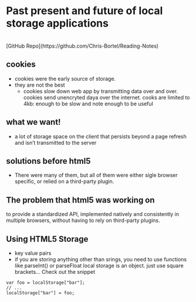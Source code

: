 # Past present and future of local storage applications
<br>
[GitHub Repo](https://github.com/Chris-Bortel/Reading-Notes)

## cookies
- cookies were the early source of storage.
- they are not the best
  - cookies slow down web app by transmitting data over and over.
cookies send unencryted daya over the internet.
cooks are limited to 4kb: enough to be slow and note enough to be useful

## what we want!
- a lot of storage space
on the client
that persists beyond a page refresh
and isn’t transmitted to the server

## solutions before html5
- There were many of them, but all of them were either sigle browser specific, or relied on a third-party plugin.

## The problem that html5 was working on
to provide a standardized API, implemented natively and consistently in multiple browsers, without having to rely on third-party plugins.

## Using HTML5 Storage
- key value pairs
- if you are storing anything other than srings, you need to use functions like parseInt() or parseFloat
local storage is an object. just use square brackets... Check out the snippet

```
var foo = localStorage["bar"];
// ...
localStorage["bar"] = foo;
```



